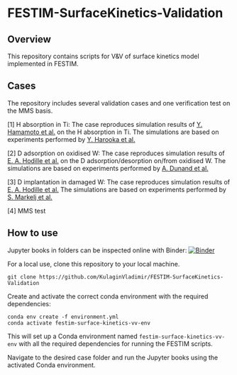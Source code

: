# FESTIM-SurfaceKinetics-Validation

## Overview

This repository contains scripts for V&V of surface kinetics model implemented in FESTIM.

## Cases

The repository includes several validation cases and one verification test on the MMS basis.

[1] H absorption in Ti: The case reproduces simulation results of [Y. Hamamoto et al.](https://www.sciencedirect.com/science/article/pii/S2352179120300272) on the H absorption in Ti. The simulations are based on experiments performed by [Y. Harooka et al.](https://www.sciencedirect.com/science/article/abs/pii/0022311581905663?via%3Dihub)

[2] D adsorption on oxidised W: The case reproduces simulation results of [E. A. Hodille et al.](https://iopscience.iop.org/article/10.1088/1741-4326/ad2a29) on the D adsorption/desorption on/from oxidised W. The simulations are based on experiments performed by [A. Dunand et al.](https://iopscience.iop.org/article/10.1088/1741-4326/ac583a)

[3] D implantation in damaged W: The case reproduces simulation results of [E. A. Hodille et al.](https://iopscience.iop.org/article/10.1088/1741-4326/aa5aa5/meta) The simulations are based on experiments performed by [S. Markelj et al.](https://www.sciencedirect.com/science/article/pii/S0022311515303470?via%3Dihub)

[4] MMS test

## How to use

Jupyter books in folders can be inspected online with Binder: [![Binder](https://mybinder.org/badge_logo.svg)](https://mybinder.org/v2/gh/KulaginVladimir/FESTIM-SurfaceKinetics-Validation/HEAD)

For a local use, clone this repository to your local machine.

```
git clone https://github.com/KulaginVladimir/FESTIM-SurfaceKinetics-Validation
```

Create and activate the correct conda environment with the required dependencies:

```
conda env create -f environment.yml
conda activate festim-surface-kinetics-vv-env
```

This will set up a Conda environment named `festim-surface-kinetics-vv-env` with all the required dependencies for running the FESTIM scripts.

Navigate to the desired case folder and run the Jupyter books using the activated Conda environment.